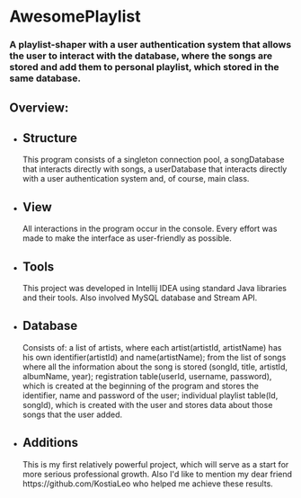 # AwesomePlaylist
<h3>A playlist-shaper with a user authentication system that allows the user to interact with the database, where the songs 
are stored and add them to personal playlist, which stored in the same database.</h3>
<h2>Overview:</h2>
<ul>
<li><h2>Structure</h2>
This program consists of a singleton connection pool, a songDatabase that interacts directly with songs, a userDatabase
that interacts directly with a user authentication system and, of course, main class.
</li>
<li><h2>View</h2>
All interactions in the program occur in the console. Every effort was made to make the interface as user-friendly as 
possible.
</li>
<li><h2>Tools</h2>
This project was developed in Intellij IDEA using standard Java libraries and their tools. Also involved MySQL database and 
Stream API.
</li>
<li><h2>Database</h2>
Consists of: a list of artists, where each artist(artistId, artistName) has his own identifier(artistId) and
name(artistName); from the list of songs where all the information about the song is stored (songId, title, artistId,
albumName, year); registration table(userId, username, password), which is created at the beginning of the program and stores
the identifier, name and password of the user; individual playlist table(Id, songId), which is created with the user and
stores data about those songs that the user added.
</li>
<li><h2>Additions</h2>
This is my first relatively powerful project, which will serve as a start for more serious professional growth.
Also I'd like to mention my dear friend https://github.com/KostiaLeo who helped me achieve these results.
</li>
</ul>
